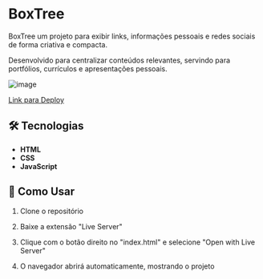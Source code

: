 
# BoxTree
BoxTree um projeto para exibir links, informações pessoais e redes sociais de forma criativa e compacta.

Desenvolvido para centralizar conteúdos relevantes, servindo para portfólios, currículos e apresentações pessoais.

![image]()

[Link para Deploy](https://boxtree.vercel.app)

## 🛠️ Tecnologias 

- **HTML**
- **CSS**
- **JavaScript**

## 🚀 Como Usar

1. Clone o repositório

2. Baixe a extensão "Live Server"

3. Clique com o botão direito no "index.html" e selecione "Open with Live Server"

4. O navegador abrirá automaticamente, mostrando o projeto
